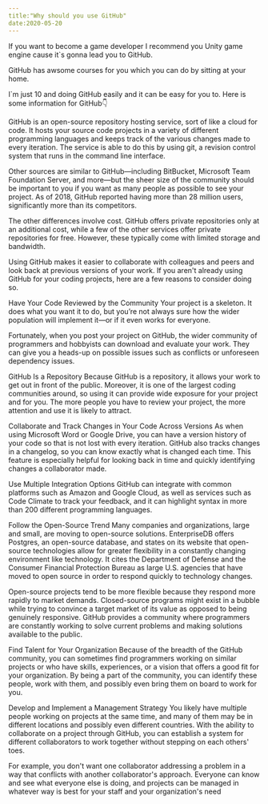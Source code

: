 ```yaml
---
title:"Why should you use GitHub"
date:2020-05-20
---
```


If you want to become a game developer I recommend you Unity game engine cause it`s gonna lead you to GitHub.

GitHub has awsome courses for you which you can do by sitting at your home.

I`m just 10 and doing GitHub easily and it can be easy for you to. Here is some information for GitHub👇

GitHub is an open-source repository hosting service, sort of like a cloud for code. It hosts your source code projects in a variety of different programming languages and keeps track of the various changes made to every iteration. The service is able to do this by using git, a revision control system that runs in the command line interface.


Other sources are similar to GitHub—including BitBucket, Microsoft Team Foundation Server, and more—but the sheer size of the community should be important to you if you want as many people as possible to see your project. As of 2018, GitHub reported having more than 28 million users, significantly more than its competitors.


The other differences involve cost. GitHub offers private repositories only at an additional cost, while a few of the other services offer private repositories for free. However, these typically come with limited storage and bandwidth.


Using GitHub makes it easier to collaborate with colleagues and peers and look back at previous versions of your work. If you aren't already using GitHub for your coding projects, here are a few reasons to consider doing so.

Have Your Code Reviewed by the Community
Your project is a skeleton. It does what you want it to do, but you’re not always sure how the wider population will implement it—or if it even works for everyone.

Fortunately, when you post your project on GitHub, the wider community of programmers and hobbyists can download and evaluate your work. They can give you a heads-up on possible issues such as conflicts or unforeseen dependency issues.

GitHub Is a Repository
Because GitHub is a repository, it allows your work to get out in front of the public. Moreover, it is one of the largest coding communities around, so using it can provide wide exposure for your project and for you. The more people you have to review your project, the more attention and use it is likely to attract.

Collaborate and Track Changes in Your Code Across Versions
As when using Microsoft Word or Google Drive, you can have a version history of your code so that is not lost with every iteration. GitHub also tracks changes in a changelog, so you can know exactly what is changed each time. This feature is especially helpful for looking back in time and quickly identifying changes a collaborator made.

Use Multiple Integration Options
GitHub can integrate with common platforms such as Amazon and Google Cloud, as well as services such as Code Climate to track your feedback, and it can highlight syntax in more than 200 different programming languages.

Follow the Open-Source Trend
Many companies and organizations, large and small, are moving to open-source solutions. EnterpriseDB offers Postgres, an open-source database, and states on its website that open-source technologies allow for greater flexibility in a constantly changing environment like technology. It cites the Department of Defense and the Consumer Financial Protection Bureau as large U.S. agencies that have moved to open source in order to respond quickly to technology changes.

Open-source projects tend to be more flexible because they respond more rapidly to market demands. Closed-source programs might exist in a bubble while trying to convince a target market of its value as opposed to being genuinely responsive. GitHub provides a community where programmers are constantly working to solve current problems and making solutions available to the public.

Find Talent for Your Organization
Because of the breadth of the GitHub community, you can sometimes find programmers working on similar projects or who have skills, experiences, or a vision that offers a good fit for your organization. By being a part of the community, you can identify these people, work with them, and possibly even bring them on board to work for you.

Develop and Implement a Management Strategy
You likely have multiple people working on projects at the same time, and many of them may be in different locations and possibly even different countries. With the ability to collaborate on a project through GitHub, you can establish a system for different collaborators to work together without stepping on each others' toes.

For example, you don't want one collaborator addressing a problem in a way that conflicts with another collaborator's approach. Everyone can know and see what everyone else is doing, and projects can be managed in whatever way is best for your staff and your organization's need
